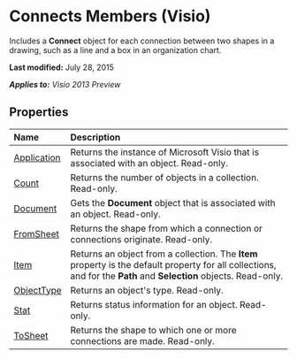 
# Connects Members (Visio)
 Includes a **Connect** object for each connection between two shapes in a drawing, such as a line and a box in an organization chart.

 **Last modified:** July 28, 2015

 _**Applies to:** Visio 2013 Preview_

## Properties



|**Name**|**Description**|
|:-----|:-----|
| [Application](add9261d-b2e7-f96f-55c2-8326f8b39813.md)|Returns the instance of Microsoft Visio that is associated with an object. Read-only.|
| [Count](52be9eb0-5130-2490-98a0-58215dead3d5.md)|Returns the number of objects in a collection. Read-only.|
| [Document](7a161248-2bf5-42e7-772d-e0f4de979776.md)|Gets the  **Document** object that is associated with an object. Read-only.|
| [FromSheet](c9fa472c-9f5f-ea4f-adbc-e8741dda1482.md)|Returns the shape from which a connection or connections originate. Read-only.|
| [Item](3b43a3ae-cf92-cc05-2750-c37554d9202c.md)|Returns an object from a collection. The  **Item** property is the default property for all collections, and for the **Path** and **Selection** objects. Read-only.|
| [ObjectType](1d27b1c5-89f0-493c-b90c-9be46fc93ca0.md)|Returns an object's type. Read-only.|
| [Stat](e51e58fb-a7b5-b18e-3f53-8ab1ff4d2994.md)|Returns status information for an object. Read-only.|
| [ToSheet](a5884fda-45cb-9b2b-da19-788db429e6f1.md)|Returns the shape to which one or more connections are made. Read-only.|
